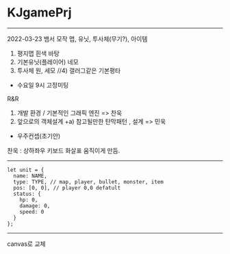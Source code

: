 # KJgamePrj
------------------------------------------------------------------------
2022-03-23
뱀서 모작
맵, 유닛, 투사체(무기?), 아이템
1) 평지맵 흰색 바탕
2) 기본유닛(플레이어) 네모
3) 투사체 원, 세모
//4) 갤러그같은 기본평타


* 수요일 9시 고정미팅

R&R
1) 개발 환경 / 기본적인 그래픽 엔진 => 찬욱
2) 앞으로의 객체설계 +a) 참고될만한 탄막패턴 , 설계 => 민욱

* 우주컨셉(초기안)

찬욱 : 상하좌우 키보드 화살표 움직이게 만듬.

------------------------------------------------------------------------

```
let unit = {  
  name: NAME,  
  type: TYPE, // map, player, bullet, monster, item  
  pos: [0, 0], // player 0,0 defatult  
  status: {  
    hp: 0,  
    damage: 0,
    speed: 0
  }  
};  
```
---
canvas로 교체
